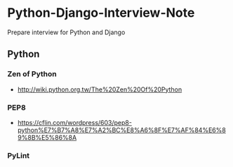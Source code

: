 # Python-Django-Interview-Note

Prepare interview for Python and Django

## Python

### Zen of Python 

- http://wiki.python.org.tw/The%20Zen%20Of%20Python

### PEP8

- https://cflin.com/wordpress/603/pep8-python%E7%B7%A8%E7%A2%BC%E8%A6%8F%E7%AF%84%E6%89%8B%E5%86%8A

### PyLint
